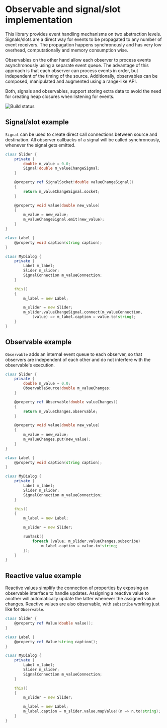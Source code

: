 Observable and signal/slot implementation
=========================================

This library provides event handling mechanisms on two abstraction levels.
Signals/slots are a direct way for events to be propagated to any number of
event receivers. The propagation happens synchronously and has very low
overhead, computationally and memory consumption wise.

Observables on the other hand allow each observer to process events
asynchronously using a separate event queue. The advantage of this approach is
that each observer can process events in order, but independent of the timing
of the source. Additionally, observables can be composed, manipulated and
augmented using a range-like API.

Both, signals and observables, support storing extra data to avoid the need for
creating heap closures when listening for events.

![Build status](https://github.com/s-ludwig/observable/actions/workflows/ci.yml/badge.svg?branch=master)


Signal/slot example
-------------------

`Signal` can be used to create direct call connections between source and
destination. All observer callbacks of a signal will be called synchronously,
whenever the signal gets emitted.

```D
class Slider {
    private {
        double m_value = 0.0;
        Signal!double m_valueChangeSignal;
    }

    @property ref SignalSocket!double valueChangeSignal()
    {
        return m_valueChangeSignal.socket;
    }

    @property void value(double new_value)
    {
        m_value = new_value;
        m_valueChangeSignal.emit(new_value);
    }
}

class Label {
    @property void caption(string caption);
}

class MyDialog {
    private {
        Label m_label;
        Slider m_slider;
        SignalConnection m_valueConnection;
    }

    this()
    {
        m_label = new Label;

        m_slider = new Slider;
        m_slider.valueChangeSignal.connect(m_valueConnection,
            (value) => m_label.caption = value.to!string);
    }
}
```


Observable example
------------------

`Observable` adds an internal event queue to each observer, so that observers
are independent of each other and do not interfere with the observable's
execution.

```D
class Slider {
    private {
        double m_value = 0.0;
        ObservableSource!double m_valueChanges;
    }

    @property ref Observable!double valueChanges()
    {
        return m_valueChanges.observable;
    }

    @property void value(double new_value)
    {
        m_value = new_value;
        m_valueChanges.put(new_value);
    }
}

class Label {
    @property void caption(string caption);
}

class MyDialog {
    private {
        Label m_label;
        Slider m_slider;
        SignalConnection m_valueConnection;
    }

    this()
    {
        m_label = new Label;

        m_slider = new Slider;

        runTask({
            foreach (value; m_slider.valueChanges.subscribe)
                m_label.caption = value.to!string;
        });
    }
}
```


Reactive value example
----------------------

Reactive values simplify the connection of properties by exposing an observable
interface to handle updates. Assigning a reactive value to another will
automatically update the latter whenever the assigned value changes. Reactive
values are also observable, with `subscribe` working just like for `Observable`.

```D
class Slider {
    @property ref Value!double value();
}

class Label {
    @property ref Value!string caption();
}

class MyDialog {
    private {
        Label m_label;
        Slider m_slider;
        SignalConnection m_valueConnection;
    }

    this()
    {
        m_slider = new Slider;

        m_label = new Label;
        m_label.caption = m_slider.value.mapValue!(n => n.to!string);
    }
}
```
